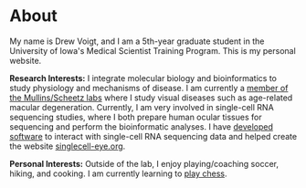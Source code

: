 # About

My name is Drew Voigt, and I am a 5th-year graduate student in the University of Iowa's Medical Scientist Training Program. This is my personal website.

**Research Interests:** I integrate molecular biology and bioinformatics to study physiology and mechanisms of disease. I am currently a [member of the Mullins/Scheetz labs](http://choroidlab.org/node/83) where I study visual diseases such as age-related macular degeneration. Currently, I am very involved in single-cell RNA sequencing studies, where I both prepare human ocular tissues for sequencing and perform the bioinformatic analyses. I have [developed software](https://github.com/drewvoigt10/cellcuratoR) to interact with single-cell RNA sequencing data and helped create the website [singlecell-eye.org](https://singlecell-eye.org).

**Personal Interests:** Outside of the lab, I enjoy playing/coaching soccer, hiking, and cooking. I am currently learning to [play chess](https://www.chess.com/member/drewski101010).
